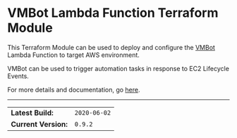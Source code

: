 # VMBot Lambda Function Terraform Module

This Terraform Module can be used to deploy and configure the
[VMBot](https://github.com/zyborg/VMBot) Lambda Function to
target AWS environment.

VMBot can be used to trigger automation tasks in response
to EC2 Lifecycle Events.

For more details and documentation, go
[here](https://github.com/zyborg/VMBot/blob/master/README.md).

----

| | |
|-|-|
| **Latest Build:**    | `2020-06-02`
| **Current Version:** | `0.9.2`

